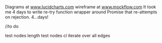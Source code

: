 Diagrams at www.lucidcharts.com
wireframe at www.mockflow.com
It took me 4 days to write re-try function wrapper around Promise that re-attempts on rejection.  4...days!

//to do

test nodes length
test nodes cl
iterate over all edges

